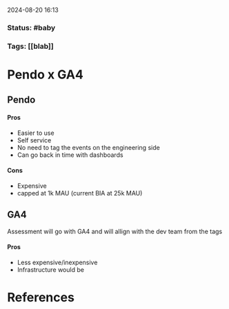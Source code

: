 2024-08-20 16:13

### Status:  #baby

### Tags: [[blab]]

# Pendo x GA4

## Pendo
#### Pros

- Easier to use
- Self service
- No need to tag the events on the engineering side
- Can go back in time with dashboards

#### Cons
- Expensive
- capped at 1k MAU (current BIA at 25k MAU)


## GA4

Assessment will go with GA4 and will allign with the dev team from the tags

#### Pros
- Less expensive/inexpensive
- Infrastructure would be 

# References


